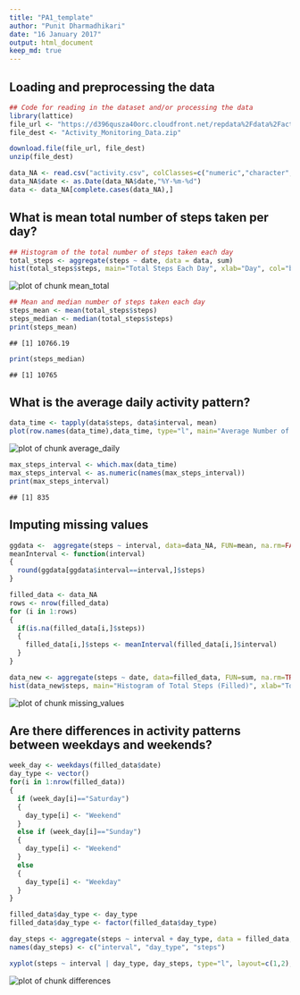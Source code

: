 ```yaml
---
title: "PA1_template"
author: "Punit Dharmadhikari"
date: "16 January 2017"
output: html_document
keep_md: true
---
```




## Loading and preprocessing the data

```r
## Code for reading in the dataset and/or processing the data
library(lattice)
file_url <- "https://d396qusza40orc.cloudfront.net/repdata%2Fdata%2Factivity.zip"
file_dest <- "Activity_Monitoring_Data.zip"

download.file(file_url, file_dest)
unzip(file_dest)

data_NA <- read.csv("activity.csv", colClasses=c("numeric","character","numeric"))
data_NA$date <- as.Date(data_NA$date,"%Y-%m-%d")
data <- data_NA[complete.cases(data_NA),]
```

## What is mean total number of steps taken per day?

```r
## Histogram of the total number of steps taken each day
total_steps <- aggregate(steps ~ date, data = data, sum)
hist(total_steps$steps, main="Total Steps Each Day", xlab="Day", col="blue")
```

![plot of chunk mean_total](figure/mean_total-1.png)

```r
## Mean and median number of steps taken each day
steps_mean <- mean(total_steps$steps)
steps_median <- median(total_steps$steps)
print(steps_mean)
```

```
## [1] 10766.19
```

```r
print(steps_median)
```

```
## [1] 10765
```


## What is the average daily activity pattern?

```r
data_time <- tapply(data$steps, data$interval, mean)
plot(row.names(data_time),data_time, type="l", main="Average Number of Steps", xlab="Five-Minute Interval", ylab="Average", col="red")
```

![plot of chunk average_daily](figure/average_daily-1.png)

```r
max_steps_interval <- which.max(data_time)
max_steps_interval <- as.numeric(names(max_steps_interval))
print(max_steps_interval)
```

```
## [1] 835
```



## Imputing missing values

```r
ggdata <-  aggregate(steps ~ interval, data=data_NA, FUN=mean, na.rm=FALSE)
meanInterval <- function(interval)
{
  round(ggdata[ggdata$interval==interval,]$steps)
}

filled_data <- data_NA
rows <- nrow(filled_data)
for (i in 1:rows)
{
  if(is.na(filled_data[i,]$steps))
  {
    filled_data[i,]$steps <- meanInterval(filled_data[i,]$interval)
  }
}

data_new <- aggregate(steps ~ date, data=filled_data, FUN=sum, na.rm=TRUE)
hist(data_new$steps, main="Histogram of Total Steps (Filled)", xlab="Total Number of Steps", breaks=10, col="green")
```

![plot of chunk missing_values](figure/missing_values-1.png)

## Are there differences in activity patterns between weekdays and weekends?

```r
week_day <- weekdays(filled_data$date)
day_type <- vector()
for(i in 1:nrow(filled_data))
{
  if (week_day[i]=="Saturday")
  {
    day_type[i] <- "Weekend"
  }
  else if (week_day[i]=="Sunday")
  {
    day_type[i] <- "Weekend"
  }
  else
  {
    day_type[i] <- "Weekday"
  }
}

filled_data$day_type <- day_type
filled_data$day_type <- factor(filled_data$day_type)

day_steps <- aggregate(steps ~ interval + day_type, data = filled_data, mean)
names(day_steps) <- c("interval", "day_type", "steps")

xyplot(steps ~ interval | day_type, day_steps, type="l", layout=c(1,2), xlab="Interval", ylab="Number of Steps", col="red")
```

![plot of chunk differences](figure/differences-1.png)
